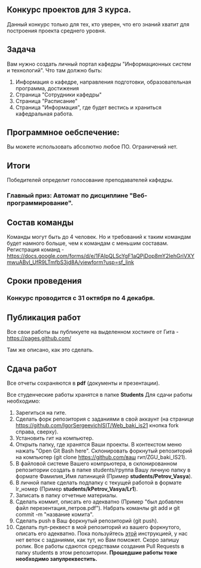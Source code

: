 ﻿## Конкурс проектов для 3 курса. 

Данный конкурс только для тех, кто уверен, что его знаний хватит для построения проекта среднего уровня. 

## Задача 

Вам нужно создать личный портал кафедры "Информационных систем и технологий". Что там должно быть:
1. Информация о кафедре, направления подготовки, образовательная программа, достижения
2. Страница "Сотрудники кафедры"
3. Страница "Расписание"
4. Страница "Информация", где будет вестись и храниться кафедральная работа. 


## Программное оебспечение:
Вы можете использовать абсолютно любое ПО. Ограничений нет.

## Итоги
Победителей определит голосование преподавателей кафедры. 
### Главный приз: Автомат по дисциплине "Веб-программирование".

## Состав команды
Команды могут быть до 4 человек. Но и требований к таким командам будет намного больше, чем к командам с меньшим составам. 
Регистрация команд - https://docs.google.com/forms/d/e/1FAIpQLScYgF1aQPjDop8mY2IehGriVXYmwuABvI_UfR9LTmfbS3jd8A/viewform?usp=sf_link

## Сроки проведения
### Конкурс проводится с 31 октября по 4 декабря. 

## Публикация работ
Все свои работы вы публикуете на выделенном хостинге от Гита - https://pages.github.com/

Там же описано, как это сделать.

## Сдача работ


Все отчеты сохраняются в **pdf** (документы и презентации).

Все студенческие работы хранятся в папке **Students**
Для сдачи работы необходимо:
1. Зарегиться на гите.
2. Сделать форк репозитория с заданиями в свой аккаунт (на странице https://github.com/IgorSergeevichISIT/Web_baki_is21 кнопка fork справа, сверху).
3. Установить гит на компьютер.
4. Открыть папку, где хранятся Ваши проекты. В контекстом меню нажать "Open Git Bash here". Склонировать форкнутый репозиторий на компьютер (git clone https://github.com/ваш гит/ZGU_baki_IS21).
5. В файловой системе Вашего компрьютера, в склонированном репозитории создать в папке students/группа Вашу личную папку в формате Фамилия_Имя латиницей (Пример **students/Petrov_Vasya**).
6. В личной папке сделать подпапку с текущей работой в формате lr_номер (Пример **students/kPetrov_Vasya/Lr1**).
7. Записать в папку отчетные материалы.
8. Сделать коммит, описать его адекватно (Пример "был добавлен файл перезентация_петров.pdf"). Набрать команлы git add и git commit -m "название комита".
9. Сделать push в Ваш форкнутый репозиторий (git push).
10. Сделать пул-реквест в мой репозиторий из вашего форкнутого, описать его адекватно.
Пока пользуйтесь [этой](https://vk.com/@efimchik_post_edu-tfm-2019-1) инструкцией, у нас нет веток с заданиями, как тут, но Вам поможет. Скоро запишу ролик.
Все работы сдаются средствами создания Pull Requests в папку students в этом репозитории.
**Прошедшие работы тоже необходимо запулреквестить.**

